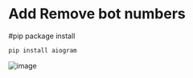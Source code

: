 # Add Remove bot numbers
#pip package install
```bash
pip install aiogram
```

![image](https://github.com/themusharraf/AddRemovBot/assets/122869450/86df324e-5ea9-42f7-8f64-bd1d4a20fb20)
